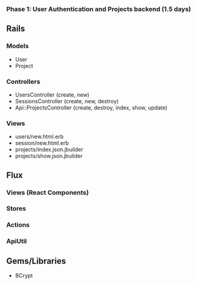 ### Phase 1: User Authentication and Projects backend (1.5 days)

## Rails
### Models
* User
* Project

### Controllers
* UsersController (create, new)
* SessionsController (create, new, destroy)
* Api::ProjectsController (create, destroy, index, show, update)

### Views
* users/new.html.erb
* session/new.html.erb
* projects/index.json.jbuilder
* projects/show.json.jbuilder

## Flux
### Views (React Components)

### Stores

### Actions

### ApiUtil

## Gems/Libraries
* BCrypt
